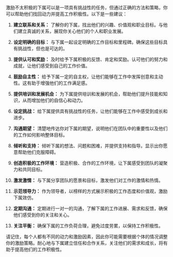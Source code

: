 激励不太积极的下属可以是一项具有挑战性的任务，但通过正确的方法和策略，你可以帮助他们找回动力并提高工作积极性。以下是一些建议：

1. **建立联系和关系：** 了解你的下属，找出他们的兴趣、价值观和职业目标。与他们建立真诚的关系，展现你关心他们的个人和职业发展。

2. **设定明确的目标：** 与下属一起设定明确的工作目标和里程碑。确保这些目标具有挑战性，但也是可达的。

3. **提供认可和奖励：** 及时给予下属积极的反馈、肯定和奖励。认可他们的努力和成就，让他们感受到自己的工作价值。

4. **鼓励自主性：** 给予下属一定的自主权，让他们能够在工作中发挥创意和主动性。这有助于增强他们的工作满足感。

5. **提供培训和发展机会：** 为下属提供培训和发展的机会，帮助他们提升技能和知识，从而增加他们的自信心和动力。

6. **设定挑战：** 给下属提供具有挑战性的任务，让他们能够在工作中感受到成长和进步。

7. **沟通期望：** 清楚地传达你对下属的期望，说明他们在团队中的重要性以及他们的工作如何影响整体目标。

8. **倾听和支持：** 倾听下属的想法、问题和困难，并提供支持和指导。显示出你愿意帮助他们克服障碍。

9. **创造积极的工作环境：** 营造积极、合作的工作环境，让下属感受到团队的凝聚力和共同目标。

10. **激发激情：** 与下属分享团队的愿景和目标，激发他们对工作的激情和热情。

11. **示范领导力：** 作为领导者，以榜样的方式展示积极的工作态度和价值观，激励下属效仿。

12. **定期沟通：** 定期进行一对一的沟通，了解下属的工作进展、需求和反馈，确保他们感受到你的关注和关心。

13. **关注平衡：** 确保下属的工作负荷合理，避免过度劳累，以保持工作积极性。

请记住，每个人都有不同的动力和激励因素，因此你可能需要根据个体的情况调整你的激励策略。耐心地与下属建立信任和合作关系，关注他们的需求和成长，将有助于提高他们的工作积极性。